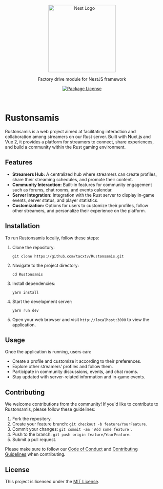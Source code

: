 <p align="center">
  <a href="http://nestjs.com/" target="blank">
    <img src="https://cdn.discordapp.com/attachments/782624831924863027/994976328627527751/unknown.png" width="220" alt="Nest Logo" />
  </a>
</p>

<p align="center">
  Factory drive module for NestJS framework
</p>

<p align="center">
  <a href="https://www.npmjs.com/org/streamkits"><img src="https://img.shields.io/npm/l/@tacxtv/rustonsamis.svg" alt="Package License" /></a>
</p>
<br>

# Rustonsamis

Rustonsamis is a web project aimed at facilitating interaction and collaboration among streamers on our Rust server. Built with Nuxt.js and Vue 2, it provides a platform for streamers to connect, share experiences, and build a community within the Rust gaming environment.

## Features

- **Streamers Hub:** A centralized hub where streamers can create profiles, share their streaming schedules, and promote their content.
- **Community Interaction:** Built-in features for community engagement such as forums, chat rooms, and events calendar.
- **Server Integration:** Integration with the Rust server to display in-game events, server status, and player statistics.
- **Customization:** Options for users to customize their profiles, follow other streamers, and personalize their experience on the platform.

## Installation

To run Rustonsamis locally, follow these steps:

1. Clone the repository:

   ```shell
   git clone https://github.com/tacxtv/Rustonsamis.git
   ```

2. Navigate to the project directory:

   ```shell
   cd Rustonsamis
   ```

3. Install dependencies:

   ```shell
   yarn install
   ```

4. Start the development server:

   ```shell
   yarn run dev
   ```

5. Open your web browser and visit `http://localhost:3000` to view the application.

## Usage

Once the application is running, users can:

- Create a profile and customize it according to their preferences.
- Explore other streamers' profiles and follow them.
- Participate in community discussions, events, and chat rooms.
- Stay updated with server-related information and in-game events.

## Contributing

We welcome contributions from the community! If you'd like to contribute to Rustonsamis, please follow these guidelines:

1. Fork the repository.
2. Create your feature branch: `git checkout -b feature/YourFeature`.
3. Commit your changes: `git commit -am 'Add some feature'`.
4. Push to the branch: `git push origin feature/YourFeature`.
5. Submit a pull request.

Please make sure to follow our [Code of Conduct](CODE_OF_CONDUCT.md) and [Contributing Guidelines](CONTRIBUTING.md) when contributing.

## License

This project is licensed under the [MIT License](LICENSE).
